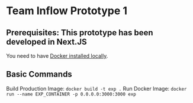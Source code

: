 # Team Inflow Prototype 1

## Prerequisites: This prototype has been developed in Next.JS

You need to have [Docker installed locally](https://docs.docker.com/get-docker/).

## Basic Commands

Build Production Image: `docker build -t exp .`
Run Docker Image:  `docker run --name EXP_CONTAINER -p 0.0.0.0:3000:3000 exp`
